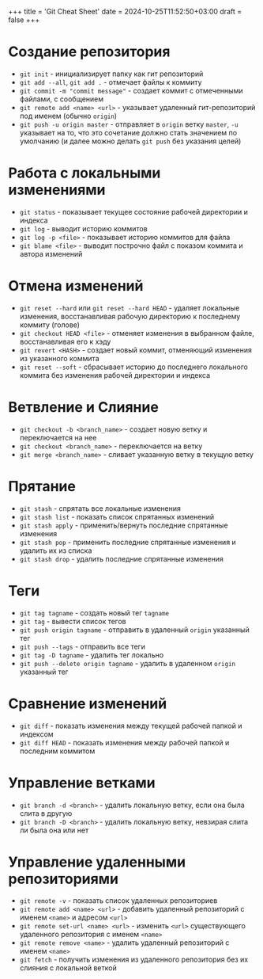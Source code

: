 +++
title = 'Git Cheat Sheet'
date = 2024-10-25T11:52:50+03:00
draft = false
+++

# Создание репозитория

- `git init` - инициализирует папку как гит репозиторий
- `git add --all`, `git add .` - отмечает файлы к коммиту
- `git commit -m "commit message"` - создает коммит с отмеченными файлами, с сообщением
- `git remote add <name> <url>` - указывает удаленный гит-репозиторий под именем (обычно `origin`)
- `git push -u origin master` - отправляет в `origin` ветку `master`, `-u` указывает на то, что это сочетание должно стать
  значением по умолчанию (и далее можно делать `git push` без указания целей)

# Работа с локальными изменениями

- `git status` - показывает текущее состояние рабочей директории и индекса
- `git log` - выводит историю коммитов
- `git log -p <file>` - показывает историю коммитов для файла
- `git blame <file>` - выводит построчно файл с показом коммита и автора изменений

# Отмена изменений

- `git reset --hard` или `git reset --hard HEAD` - удаляет локальные изменения, восстанавливая рабочую директорию к последнему коммиту (голове)
- `git checkout HEAD <file>` - отменяет изменения в выбранном файле, восстанавливая его к хэду
- `git revert <HASH>` - создает новый коммит, отменяющий изменения из указанного коммита
- `git reset --soft` - сбрасывает историю до последнего локального коммита без изменения рабочей директории и индекса

# Ветвление и Слияние

- `git checkout -b <branch_name>` - создает новую ветку и переключается на нее
- `git checkout <branch_name>` - переключается на ветку
- `git merge <branch_name>` - сливает указанную ветку в текущую ветку

# Прятание

- `git stash` - спрятать все локальные изменения
- `git stash list` - показать список спрятанных изменений
- `git stash apply` - применить/вернуть последние спрятанные изменения
- `git stash pop` - применить последние спрятанные изменения и удалить их из списка
- `git stash drop` - удалить последние спрятанные изменения

# Теги

- `git tag tagname` - создать новый тег `tagname`
- `git tag` - вывести список тегов
- `git push origin tagname` - отправить в удаленный `origin` указанный тег
- `git push --tags` - отправить все теги
- `git tag -D tagname` - удалить тег локально
- `git push --delete origin tagname` - удалить в удаленном `origin` указанный тег

# Сравнение изменений

- `git diff` - показать изменения между текущей рабочей папкой и индексом
- `git diff HEAD` - показать изменения между рабочей папкой и последним коммитом

# Управление ветками

- `git branch -d <branch>` - удалить локальную ветку, если она была слита в другую
- `git branch -D <branch>` - удалить локальную ветку, невзирая слита ли была она или нет

# Управление удаленными репозиториями

- `git remote -v` - показать список удаленных репозиториев
- `git remote add <name> <url>` - добавить удаленный репозиторий с именем `<name>` и адресом `<url>`
- `git remote set-url <name> <url>` - изменить `<url>` существующего удаленного репозитория с именем `<name>`
- `git remote remove <name>` - удалить удаленный репозиторий с именем `<name>`
- `git fetch` - получить изменения из удаленного репозитория без их слияния с локальной веткой
